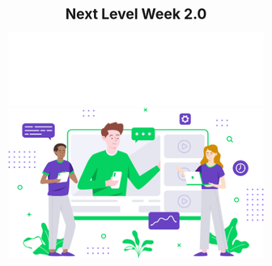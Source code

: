 <div align="center">
    <h1>Next Level Week 2.0</h1>
    <img src=".github/logo.svg"></img>
    <img src=".github/landing.svg"></img>
</div>
